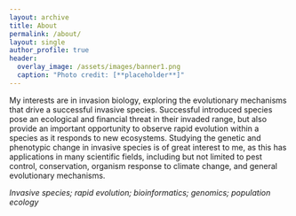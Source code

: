 ```yaml
---
layout: archive
title: About
permalink: /about/
layout: single
author_profile: true
header:
  overlay_image: /assets/images/banner1.png
  caption: "Photo credit: [**placeholder**]"
---
```


My interests are in invasion biology, exploring the evolutionary mechanisms that drive a successful invasive species. Successful introduced species pose an ecological and financial threat in their invaded range, but also provide an important opportunity to observe rapid evolution within a species as it responds to new ecosystems. Studying the genetic and phenotypic change in invasive species is of great interest to me, as this has applications in many scientific fields, including but not limited to pest control, conservation, organism response to climate change, and general evolutionary mechanisms.

*Invasive species; rapid evolution; bioinformatics; genomics; population ecology*
